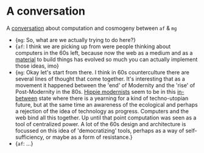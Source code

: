 A conversation
==============

A [conversation](mapping/conversation.md) about computation and cosmogeny between `af` & `mg`

* {`mg`: So, what are we actually trying to do here?}
* {`af`: I think we are picking up from were people thinking about computers in the 60s left, because now the web as a medium and as a [material](mapping/material.md) to build things has evolved so much you can actually implement those ideas, imo}
* {`mg`: Okay let's start from there. I think in 60s counterculture there are several lines of thought that come together. It's interesting that as a movement it happened between the 'end' of Modernity and the 'rise' of Post-Modernity in the 80s. [Hippie modernists](mapping/hippie-modernism.md) seem to be in this [in-between](mapping/meta.md) state where there is a yearning for a kind of techno-utopian future, but at the same time an awareness of the ecological and perhaps a rejection of the idea of technology as progress. Computers and the web bind all this together. Up until that point computation was seen as a tool of centralized power. A lot of the 60s design and architecture is focussed on this idea of 'democratizing' tools, perhaps as a way of self-sufficiency, or maybe as a form of resistance.}
* {`af`: ...}

